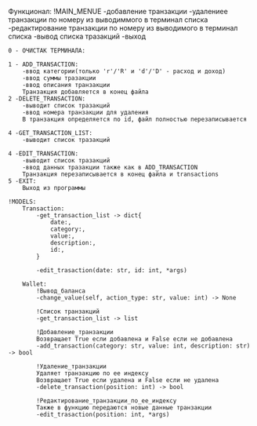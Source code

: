 Функционал: 
    !MAIN_MENUE
        -добавление транзакции
        -удалениее транзакции по номеру из выводиммого в терминал списка 
        -редактирование транзакции по номеру из выводимого в терминал списка
        -вывод списка тразакций 
        -выход 

    0 - ОЧИСТАК ТЕРМИНАЛА:

    1 - ADD_TRANSACTION:
        -ввод категории(только 'r'/'R' и 'd'/'D' - расход и доход)
        -ввод суммы тразакции 
        -ввод описания транзакции
        Транзакция добавляется в конец файла  
    2 -DELETE_TRANSACTION:
        -выводит список тразакций 
        -ввод номера транзакции для удаления 
        В транзакция определяется по id, файл полностью перезаписывается 

    4 -GET_TRANSACTION_LIST:
        -выводит список тразакций

    4 -EDIT_TRANSACTION: 
        -выводит список тразакций 
        -ввод данных тразакции также как в ADD_TRANSACTION
        Транзакция перезаписывается в конец файла и transactions 
    5 -EXIT:
        Выход из программы

    !MODELS:
        Transaction:
            -get_transaction_list -> dict{
                date:,
                category:,
                value:,
                description:,
                id:,
            }

            -edit_trasaction(date: str, id: int, *args)

        Wallet:
            !Вывод_баланса
            -change_value(self, action_type: str, value: int) -> None

            !Список транзакций
            -get_transaction_list -> list
            
            !Добавление_транзакции
            Возвращает True если добавлена и False если не добавлена 
            -add_transaction(category: str, value: int, description: str) -> bool

            !Удаление_транзакции
            Удаляет транзакцию по ее индексу 
            Возвращает True если удалена и False если не удалена 
            -delete_transaction(position: int) -> bool

            !Редактирование_транзакции_по_ее_индексу
            Также в функцию передаются новые данные транзакции
            -edit_trasaction(position: int, *args)

        